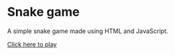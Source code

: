 # Snake game

A simple snake game made using HTML and JavaScript.

[Click here to play](https://google.com)